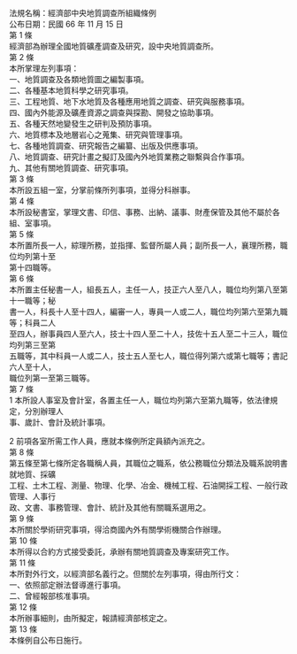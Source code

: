 法規名稱：經濟部中央地質調查所組織條例  
公布日期：民國 66 年 11 月 15 日  
第 1 條  
經濟部為辦理全國地質礦產調查及研究，設中央地質調查所。  
第 2 條  
本所掌理左列事項：  
一、地質調查及各類地質圖之編製事項。  
二、各種基本地質科學之研究事項。  
三、工程地質、地下水地質及各種應用地質之調查、研究與服務事項。  
四、國內外能源及礦產資源之調查與探勘、開發之協助事項。  
五、各種天然地變發生之研判及預防事項。  
六、地質標本及地層岩心之蒐集、研究與管理事項。  
七、各種地質調查、研究報告之編纂、出版及供應事項。  
八、地質調查、研究計畫之擬訂及國內外地質業務之聯繫與合作事項。  
九、其他有關地質調查、研究事項。  
第 3 條  
本所設五組一室，分掌前條所列事項，並得分科辦事。  
第 4 條  
本所設秘書室，掌理文書、印信、事務、出納、議事、財產保管及其他不屬於各組、室事項。  
第 5 條  
本所置所長一人，綜理所務，並指揮、監督所屬人員；副所長一人，襄理所務，職位均列第十至  
第十四職等。  
第 6 條  
本所置主任秘書一人，組長五人，主任一人，技正六人至八人，職位均列第八至第十一職等；秘  
書一人，科長十人至十四人，編審一人，專員一人或二人，職位均列第六至第九職等；科員二人  
至四人，辦事員四人至六人，技士十四人至二十人，技佐十五人至二十三人，職位均列第三至第  
五職等，其中科員一人或二人，技士五人至七人，職位得列第六或第七職等；書記六人至十人，  
職位列第一至第三職等。  
第 7 條  
1 本所設人事室及會計室，各置主任一人，職位均列第六至第九職等，依法律規定，分別辦理人  
事、歲計、會計及統計事項。  


2 前項各室所需工作人員，應就本條例所定員額內派充之。  
第 8 條  
第五條至第七條所定各職稱人員，其職位之職系，依公務職位分類法及職系說明書就地質、採礦  
工程、土木工程、測量、物理、化學、冶金、機械工程、石油開採工程、一般行政管理、人事行  
政、文書、事務管理、會計、統計及其他有關職系選用之。  
第 9 條  
本所關於學術研究事項，得洽商國內外有關學術機關合作辦理。  
第 10 條  
本所得以合約方式接受委託，承辦有關地質調查及專案研究工作。  
第 11 條  
本所對外行文，以經濟部名義行之。但關於左列事項，得由所行文：  
一、依照部定辦法督導進行事項。  
二、曾經報部核准事項。  
第 12 條  
本所辦事細則，由所擬定，報請經濟部核定之。  
第 13 條  
本條例自公布日施行。  



